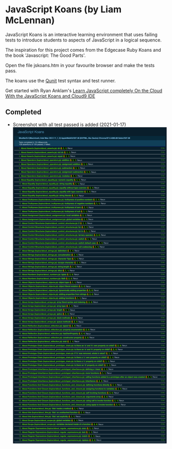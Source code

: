 # JavaScript Koans (by Liam McLennan)

JavaScript Koans is an interactive learning environment that uses failing tests to introduce students to aspects of JavaScript in a logical sequence. 

The inspiration for this project comes from the Edgecase Ruby Koans and the book 'Javascript: The Good Parts'.

Open the file jskoans.htm in your favourite browser and make the tests pass.

The koans use the [Qunit](http://qunitjs.com/) test syntax and test runner. 

Get started with Ryan Anklam's [Learn JavaScript completely On the Cloud With the JavaScript Koans and Cloud9 IDE](http://blog.bittersweetryan.com/2011/08/learn-some-javascript-completely-on.html)


## Completed

  * Screenshot with all test passed is added (2021-01-17)
![Screenshot of a list of completed koans - all tests passed](2021-01-17_Anna_Kanterova-koans-liammclennan-JavaScript-Koans_tests.png "Koans tests passed")